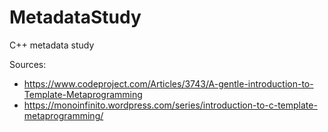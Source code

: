 # MetadataStudy
C++ metadata study

Sources:
 * https://www.codeproject.com/Articles/3743/A-gentle-introduction-to-Template-Metaprogramming
 * https://monoinfinito.wordpress.com/series/introduction-to-c-template-metaprogramming/
